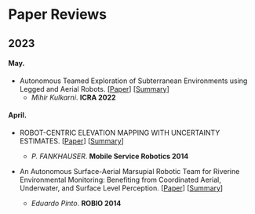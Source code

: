 # Paper Reviews

## 2023

#### May.
- Autonomous Teamed Exploration of Subterranean Environments using Legged and Aerial Robots. [[Paper](https://doi.org/10.1109/ICRA46639.2022.9812401)] [[Summary](https://github.com/Junghwan-Ro/Paper-Review/blob/main/Reviews/Autonomous%20Teamed%20Exploration%20of%20Subterranean%20Environments%20using%20Legged%20and%20Aerial%20Robots.md)]
  - *Mihir Kulkarni*. **ICRA 2022**
  
#### April.
- ROBOT-CENTRIC ELEVATION MAPPING WITH UNCERTAINTY ESTIMATES. [[Paper](https://doi.org/10.1142/9789814623353_0051)] [[Summary](https://github.com/Junghwan-Ro/Paper-Review/blob/main/Reviews/ROBOT-CENTRIC%20ELEVATION%20MAPPING%20WITH%20UNCERTAINTY%20ESTIMATES.md)]
  - *P. FANKHAUSER*. **Mobile Service Robotics 2014**

- An Autonomous Surface-Aerial Marsupial Robotic Team for Riverine Environmental Monitoring: Benefiting from Coordinated Aerial, Underwater, and Surface Level Perception. [[Paper](https://doi.org/10.1109/ROBIO.2014.7090371)] [[Summary](https://github.com/Junghwan-Ro/Paper-Review/blob/main/Reviews/An%20Autonomous%20Surface-Aerial%20Marsupial%20Robotic%20Team%20for%20Riverine%20Environmental%20Monitoring:%20Benefiting%20from%20Coordinated%20Aerial%2C%20Underwater%2C%20and%20Surface%20Level%20Perception.md)]
  - *Eduardo Pinto*. **ROBIO 2014**
